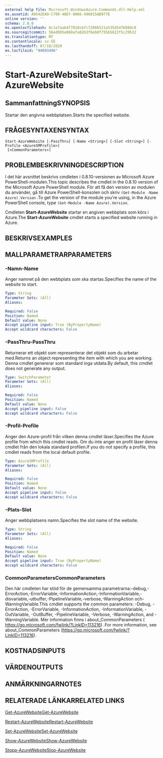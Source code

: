 ```yaml
---
external help file: Microsoft.WindowsAzure.Commands.dll-Help.xml
ms.assetid: A9542EA9-C709-48D7-8066-496015AB977E
online version: ''
schema: 2.0.0
ms.openlocfilehash: 6c1e7aab4f7818cbfc7200b521a535d54fb08dc0
ms.sourcegitcommit: 56ed085a868afa8263f8eb0f755b5822f5c29532
ms.translationtype: MT
ms.contentlocale: sv-SE
ms.lasthandoff: 07/18/2020
ms.locfileid: "94093496"
---
```

# <span data-ttu-id="61e8d-101">Start-AzureWebsite</span><span class="sxs-lookup"><span data-stu-id="61e8d-101">Start-AzureWebsite</span></span>

## <span data-ttu-id="61e8d-102">Sammanfattning</span><span class="sxs-lookup"><span data-stu-id="61e8d-102">SYNOPSIS</span></span>
<span data-ttu-id="61e8d-103">Startar den angivna webbplatsen.</span><span class="sxs-lookup"><span data-stu-id="61e8d-103">Starts the specified website.</span></span>

## <span data-ttu-id="61e8d-104">FRÅGESYNTAXEN</span><span class="sxs-lookup"><span data-stu-id="61e8d-104">SYNTAX</span></span>

```
Start-AzureWebsite [-PassThru] [-Name <String>] [-Slot <String>] [-Profile <AzureSMProfile>]
 [<CommonParameters>]
```

## <span data-ttu-id="61e8d-105">PROBLEMBESKRIVNING</span><span class="sxs-lookup"><span data-stu-id="61e8d-105">DESCRIPTION</span></span>
<span data-ttu-id="61e8d-106">I det här avsnittet beskrivs cmdleten i 0.8.10-versionen av Microsoft Azure PowerShell-modulen.</span><span class="sxs-lookup"><span data-stu-id="61e8d-106">This topic describes the cmdlet in the 0.8.10 version of the Microsoft Azure PowerShell module.</span></span>
<span data-ttu-id="61e8d-107">För att få den version av modulen du använder, gå till Azure PowerShell-konsolen och skriv `(Get-Module -Name Azure).Version` .</span><span class="sxs-lookup"><span data-stu-id="61e8d-107">To get the version of the module you're using, in the Azure PowerShell console, type `(Get-Module -Name Azure).Version`.</span></span>

<span data-ttu-id="61e8d-108">Cmdleten **Start-AzureWebsite** startar en angiven webbplats som körs i Azure.</span><span class="sxs-lookup"><span data-stu-id="61e8d-108">The **Start-AzureWebsite** cmdlet starts a specified website running in Azure.</span></span>

## <span data-ttu-id="61e8d-109">BESKRIVS</span><span class="sxs-lookup"><span data-stu-id="61e8d-109">EXAMPLES</span></span>

## <span data-ttu-id="61e8d-110">MALLPARAMETRAR</span><span class="sxs-lookup"><span data-stu-id="61e8d-110">PARAMETERS</span></span>

### <span data-ttu-id="61e8d-111">-Namn</span><span class="sxs-lookup"><span data-stu-id="61e8d-111">-Name</span></span>
<span data-ttu-id="61e8d-112">Anger namnet på den webbplats som ska startas.</span><span class="sxs-lookup"><span data-stu-id="61e8d-112">Specifies the name of the website to start.</span></span>

```yaml
Type: String
Parameter Sets: (All)
Aliases: 

Required: False
Position: Named
Default value: None
Accept pipeline input: True (ByPropertyName)
Accept wildcard characters: False
```

### <span data-ttu-id="61e8d-113">-PassThru</span><span class="sxs-lookup"><span data-stu-id="61e8d-113">-PassThru</span></span>
<span data-ttu-id="61e8d-114">Returnerar ett objekt som representerar det objekt som du arbetar med.</span><span class="sxs-lookup"><span data-stu-id="61e8d-114">Returns an object representing the item with which you are working.</span></span>
<span data-ttu-id="61e8d-115">Denna cmdlet genererar som standard inga utdata.</span><span class="sxs-lookup"><span data-stu-id="61e8d-115">By default, this cmdlet does not generate any output.</span></span>

```yaml
Type: SwitchParameter
Parameter Sets: (All)
Aliases: 

Required: False
Position: Named
Default value: None
Accept pipeline input: False
Accept wildcard characters: False
```

### <span data-ttu-id="61e8d-116">-Profil</span><span class="sxs-lookup"><span data-stu-id="61e8d-116">-Profile</span></span>
<span data-ttu-id="61e8d-117">Anger den Azure-profil från vilken denna cmdlet läser.</span><span class="sxs-lookup"><span data-stu-id="61e8d-117">Specifies the Azure profile from which this cmdlet reads.</span></span>
<span data-ttu-id="61e8d-118">Om du inte anger en profil läser denna cmdlet från den lokala standard profilen.</span><span class="sxs-lookup"><span data-stu-id="61e8d-118">If you do not specify a profile, this cmdlet reads from the local default profile.</span></span>

```yaml
Type: AzureSMProfile
Parameter Sets: (All)
Aliases: 

Required: False
Position: Named
Default value: None
Accept pipeline input: False
Accept wildcard characters: False
```

### <span data-ttu-id="61e8d-119">-Plats</span><span class="sxs-lookup"><span data-stu-id="61e8d-119">-Slot</span></span>
<span data-ttu-id="61e8d-120">Anger webbplatsens namn.</span><span class="sxs-lookup"><span data-stu-id="61e8d-120">Specifies the slot name of the website.</span></span>

```yaml
Type: String
Parameter Sets: (All)
Aliases: 

Required: False
Position: Named
Default value: None
Accept pipeline input: True (ByPropertyName)
Accept wildcard characters: False
```

### <span data-ttu-id="61e8d-121">CommonParameters</span><span class="sxs-lookup"><span data-stu-id="61e8d-121">CommonParameters</span></span>
<span data-ttu-id="61e8d-122">Den här cmdleten har stöd för de gemensamma parametrarna:-debug,-ErrorAction,-ErrorVariable,-InformationAction,-InformationVariable,-disvariable,-utbuffer,-PipelineVariable,-verbose,-WarningAction och-WarningVariable.</span><span class="sxs-lookup"><span data-stu-id="61e8d-122">This cmdlet supports the common parameters: -Debug, -ErrorAction, -ErrorVariable, -InformationAction, -InformationVariable, -OutVariable, -OutBuffer, -PipelineVariable, -Verbose, -WarningAction, and -WarningVariable.</span></span> <span data-ttu-id="61e8d-123">Mer information finns i about_CommonParameters ( https://go.microsoft.com/fwlink/?LinkID=113216) .</span><span class="sxs-lookup"><span data-stu-id="61e8d-123">For more information, see about_CommonParameters (https://go.microsoft.com/fwlink/?LinkID=113216).</span></span>

## <span data-ttu-id="61e8d-124">KOSTNADS</span><span class="sxs-lookup"><span data-stu-id="61e8d-124">INPUTS</span></span>

## <span data-ttu-id="61e8d-125">VÄRDEN</span><span class="sxs-lookup"><span data-stu-id="61e8d-125">OUTPUTS</span></span>

## <span data-ttu-id="61e8d-126">ANMÄRKNINGAR</span><span class="sxs-lookup"><span data-stu-id="61e8d-126">NOTES</span></span>

## <span data-ttu-id="61e8d-127">RELATERADE LÄNKAR</span><span class="sxs-lookup"><span data-stu-id="61e8d-127">RELATED LINKS</span></span>

[<span data-ttu-id="61e8d-128">Get-AzureWebsite</span><span class="sxs-lookup"><span data-stu-id="61e8d-128">Get-AzureWebsite</span></span>](./Get-AzureWebsite.md)

[<span data-ttu-id="61e8d-129">Restart-AzureWebsite</span><span class="sxs-lookup"><span data-stu-id="61e8d-129">Restart-AzureWebsite</span></span>](./Restart-AzureWebsite.md)

[<span data-ttu-id="61e8d-130">Set-AzureWebsite</span><span class="sxs-lookup"><span data-stu-id="61e8d-130">Set-AzureWebsite</span></span>](./Set-AzureWebsite.md)

[<span data-ttu-id="61e8d-131">Show-AzureWebsite</span><span class="sxs-lookup"><span data-stu-id="61e8d-131">Show-AzureWebsite</span></span>](./Show-AzureWebsite.md)

[<span data-ttu-id="61e8d-132">Stopp-AzureWebsite</span><span class="sxs-lookup"><span data-stu-id="61e8d-132">Stop-AzureWebsite</span></span>](./Stop-AzureWebsite.md)


